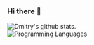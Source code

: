 ### Hi there 👋

![Dmitry's github stats](https://github-readme-stats.vercel.app/api?username=kruglov-dmitry&count_private=true).  
![Programming Languages](https://github-readme-stats.vercel.app/api/top-langs/?username=kruglov-dmitry)


<!--
**kruglov-dmitry/kruglov-dmitry** is a ✨ _special_ ✨ repository because its `README.md` (this file) appears on your GitHub profile.

Here are some ideas to get you started:

- 🔭 I’m currently working on ...
- 🌱 I’m currently learning ...
- 👯 I’m looking to collaborate on ...
- 🤔 I’m looking for help with ...
- 💬 Ask me about ...
- 📫 How to reach me: ...
- 😄 Pronouns: ...
- ⚡ Fun fact: ...
-->
